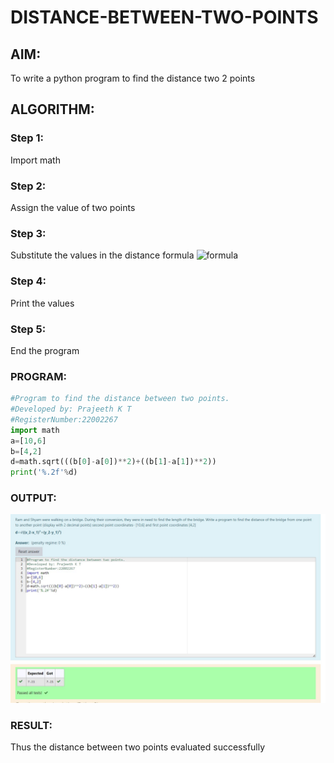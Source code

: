 # DISTANCE-BETWEEN-TWO-POINTS

## AIM:
To write a python program to find the distance two 2 points

## ALGORITHM:

### Step 1: 
Import math
### Step 2:
Assign the value of two points
### Step 3: 
Substitute the values in the distance formula  ![formula](/formula.jpg)
### Step 4: 
Print the values
### Step 5: 
End the program
### PROGRAM:
```python
#Program to find the distance between two points.
#Developed by: Prajeeth K T
#RegisterNumber:22002267
import math
a=[10,6]
b=[4,2]
d=math.sqrt(((b[0]-a[0])**2)+((b[1]-a[1])**2))
print('%.2f'%d)
```

### OUTPUT:
![](./Distance.jpg)

### RESULT:
Thus the distance between two points evaluated successfully